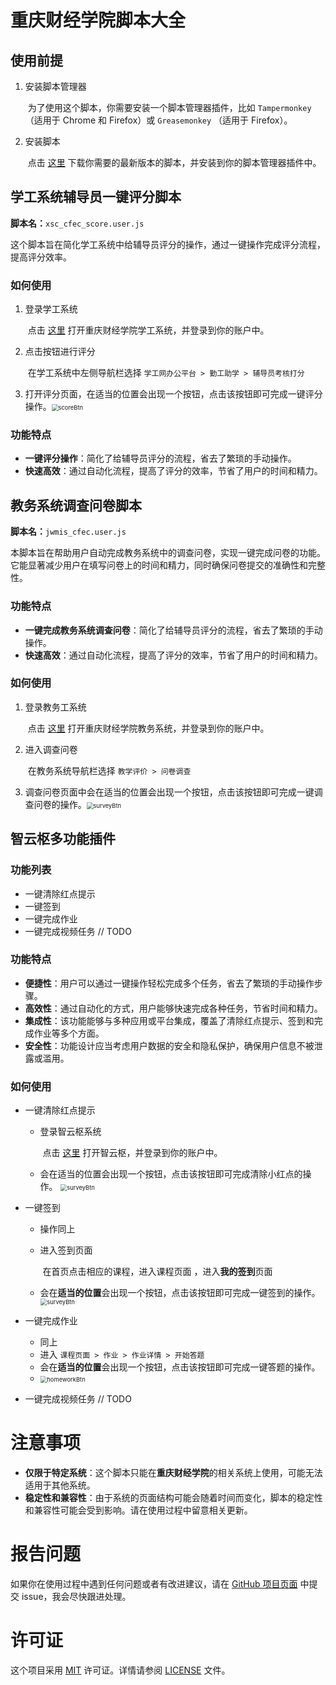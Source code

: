 # 重庆财经学院脚本大全

## 使用前提

1. 安装脚本管理器

   ​	为了使用这个脚本，你需要安装一个脚本管理器插件，比如 `Tampermonkey` （适用于 Chrome 和 Firefox）或 `Greasemonkey` （适用于 Firefox）。

2. 安装脚本

   ​	点击 [这里](https://greasyfork.org/zh-CN/users/747774-berger-lee-berger) 下载你需要的最新版本的脚本，并安装到你的脚本管理器插件中。

## 学工系统辅导员一键评分脚本

**脚本名：**`xsc_cfec_score.user.js` 

这个脚本旨在简化学工系统中给辅导员评分的操作，通过一键操作完成评分流程，提高评分效率。

### 如何使用

1. 登录学工系统

   ​	点击 [这里](http://xsc.cfec.edu.cn/) 打开重庆财经学院学工系统，并登录到你的账户中。

2. 点击按钮进行评分

   ​	在学工系统中左侧导航栏选择 `学工网办公平台 > 勤工助学 > 辅导员考核打分`

3. 打开评分页面，在适当的位置会出现一个按钮，点击该按钮即可完成一键评分操作。<img src=".\img\scoreBtn.png" alt="scoreBtn" style="zoom: 67%;" />

### 功能特点

- **一键评分操作**：简化了给辅导员评分的流程，省去了繁琐的手动操作。
- **快速高效**：通过自动化流程，提高了评分的效率，节省了用户的时间和精力。

## 教务系统调查问卷脚本

**脚本名：**`jwmis_cfec.user.js`

本脚本旨在帮助用户自动完成教务系统中的调查问卷，实现一键完成问卷的功能。它能显著减少用户在填写问卷上的时间和精力，同时确保问卷提交的准确性和完整性。

### 功能特点

- **一键完成教务系统调查问卷**：简化了给辅导员评分的流程，省去了繁琐的手动操作。
- **快速高效**：通过自动化流程，提高了评分的效率，节省了用户的时间和精力。

### 如何使用

1. 登录教务工系统

   ​	点击 [这里](http://jwmis.cfec.edu.cn/) 打开重庆财经学院教务系统，并登录到你的账户中。

2. 进入调查问卷

   ​	在教务系统导航栏选择 `教学评价 > 问卷调查`

3. 调查问卷页面中会在适当的位置会出现一个按钮，点击该按钮即可完成一键调查问卷的操作。<img src=".\img\surveyBtn.png" alt="surveyBtn" style="zoom: 67%;" />

## 智云枢多功能插件

### 功能列表

- 一键清除红点提示
- 一键签到
- 一键完成作业
- 一键完成视频任务 // TODO

### 功能特点

- **便捷性**：用户可以通过一键操作轻松完成多个任务，省去了繁琐的手动操作步骤。
- **高效性**：通过自动化的方式，用户能够快速完成各种任务，节省时间和精力。
- **集成性**：该功能能够与多种应用或平台集成，覆盖了清除红点提示、签到和完成作业等多个方面。
- **安全性**：功能设计应当考虑用户数据的安全和隐私保护，确保用户信息不被泄露或滥用。

### 如何使用

- 一键清除红点提示

  - 登录智云枢系统

    ​	点击 [这里](https://online.zretc.net/course/student) 打开智云枢，并登录到你的账户中。

  - 会在适当的位置会出现一个按钮，点击该按钮即可完成清除小红点的操作。          <img src=".\img\redTipsBtn.png" alt="surveyBtn" style="zoom: 67%;" />

- 一键签到

  - 操作同上

  - 进入签到页面

    ​	在首页点击相应的课程，进入课程页面 ，进入**我的签到**页面

  - 会在**适当的位置**会出现一个按钮，点击该按钮即可完成一键签到的操作。<img src=".\img\signBtn.png" alt="surveyBtn" style="zoom: 67%;" />

    

- 一键完成作业

  - 同上
  - 进入 `课程页面 > 作业 > 作业详情 > 开始答题`
  - 会在**适当的位置**会出现一个按钮，点击该按钮即可完成一键答题的操作。
  - <img src=".\img\homeworkBtn.png" alt="homeworkBtn" style="zoom: 67%;" />

- 一键完成视频任务 // TODO

# 注意事项

- **仅限于特定系统**：这个脚本只能在**重庆财经学院**的相关系统上使用，可能无法适用于其他系统。
- **稳定性和兼容性**：由于系统的页面结构可能会随着时间而变化，脚本的稳定性和兼容性可能会受到影响。请在使用过程中留意相关更新。

# 报告问题

如果你在使用过程中遇到任何问题或者有改进建议，请在 [GitHub 项目页面](https://github.com/BergerLee/GreasyForkScript) 中提交 issue，我会尽快跟进处理。

# 许可证

这个项目采用 [MIT](https://opensource.org/licenses/MIT) 许可证。详情请参阅 [LICENSE](LICENSE) 文件。

